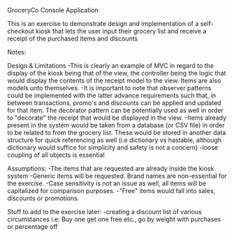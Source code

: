 GroceryCo Console Application

This is an exercise to demonstrate design and implementation of a self-checkout kiosk that lets the user input their grocery list and receive a receipt of the purchased items and discounts

Notes:

Design & Limitations
  -This is clearly an example of MVC in regard to the display of the kiosk being that of the view, the controller being the logic that would display the contents of the receipt model to the view. Items are also models unto themselves.
  -It is important to note that observer patterns could be implemented with the latter advance requirements such that, in between transactions, promo's and discounts can be applied and updated for that item. The decorator pattern can be potentially used as well in order to "decorate" the receipt that would be displayed in the view.
  -Items already present in the system would be taken from a database (or CSV file) in order to be related to from the grocery list. These would be stored in another data structure for quick referencing as well (i.e dictionary vs hastable, although dictionary would suffice for simplicity and safety is not a concern)
  -loose coupling of all objects is essential

Assumptions:
  -The items that are requested are already inside the kiosk system
  -Generic items will be requested. Brand names are non-essential for the exercise.
  -Case sensitivity is not an issue as well, all items will be capitalized for comparison purposes.
  -"Free" items would fall into sales, discounts or promotions. 

Stuff to add to the exercise later:
-creating a discount list of various circumstances i.e: Buy one get one free etc., go by weight with purchases or percentage off
